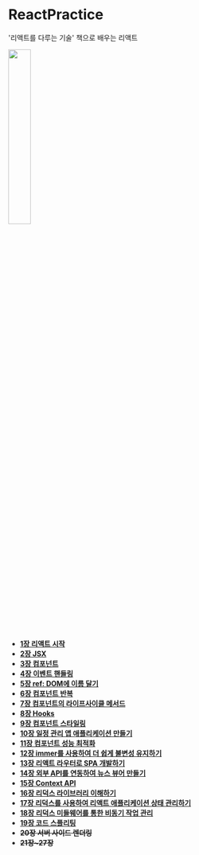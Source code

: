 # ReactPractice
 '리액트를 다루는 기술' 책으로 배우는 리액트
 
<img src="https://user-images.githubusercontent.com/79067549/112588107-300bd680-8e42-11eb-9167-a88c4d84d5e8.jpg" width="30%" heigth="30%" >  

* [__1장 리액트 시작__](https://github.com/seuha516/ReactPractice/tree/main/01-hello-react)
* [__2장 JSX__](https://github.com/seuha516/ReactPractice/tree/main/02-hello-react)
* [__3장 컴포넌트__](https://github.com/seuha516/ReactPractice/tree/main/03-hello-react)
* [__4장 이벤트 핸들링__](https://github.com/seuha516/ReactPractice/tree/main/04-hello-react)
* [__5장 ref: DOM에 이름 달기__](https://github.com/seuha516/ReactPractice/tree/main/05-hello-react)
* [__6장 컴포넌트 반복__](https://github.com/seuha516/ReactPractice/tree/main/06-hello-react)
* [__7장 컴포넌트의 라이프사이클 메서드__](https://github.com/seuha516/ReactPractice/tree/main/07-hello-react)
* [__8장 Hooks__](https://github.com/seuha516/ReactPractice/tree/main/08-hooks-tutorial)
* [__9장 컴포넌트 스타일링__](https://github.com/seuha516/ReactPractice/tree/main/09-styling-react)
* [__10장 일정 관리 앱 애플리케이션 만들기__](https://github.com/seuha516/ReactPractice/tree/main/10-todo-app)
* [__11장 컴포넌트 성능 최적화__](https://github.com/seuha516/ReactPractice/tree/main/11-todo-app)
* [__12장 immer를 사용하여 더 쉽게 불변성 유지하기__](https://github.com/seuha516/ReactPractice/tree/main/12-immer-tutorial)
* [__13장 리액트 라우터로 SPA 개발하기__](https://github.com/seuha516/ReactPractice/tree/main/13-router-tutorial)
* [__14장 외부 API를 연동하여 뉴스 뷰어 만들기__](https://github.com/seuha516/ReactPractice/tree/main/14-news-viewer)
* [__15장 Context API__](https://github.com/seuha516/ReactPractice/tree/main/15-context-tutorial)
* [__16장 리덕스 라이브러리 이해하기__](https://github.com/seuha516/ReactPractice/tree/main/16-vanilla-redux)
* [__17장 리덕스를 사용하여 리액트 애플리케이션 상태 관리하기__](https://github.com/seuha516/ReactPractice/tree/main/17-react-redux-tutorial)
* [__18장 리덕스 미들웨어를 통한 비동기 작업 관리__](https://github.com/seuha516/ReactPractice/tree/main/18-learn-redux-middleware)
* [__19장 코드 스플리팅__](https://github.com/seuha516/ReactPractice/tree/main/19-splitting-sample)
* ~~__20장 서버 사이드 렌더링__~~
* ~~__21장~27장__~~
